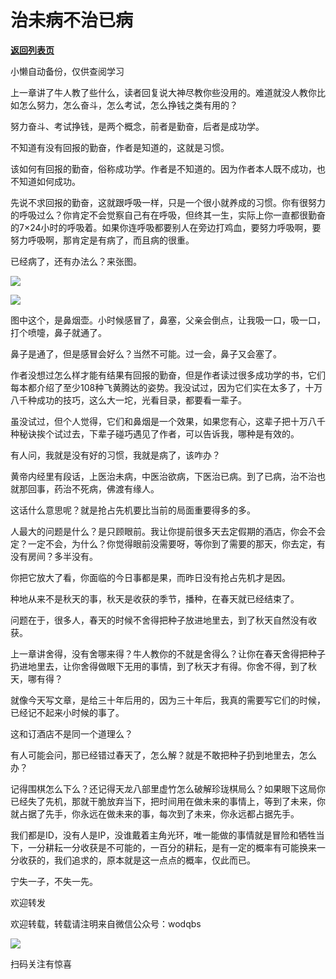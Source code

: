 # 治未病不治已病

[**返回列表页**](/gzh/记忆承载)

小懒自动备份，仅供查阅学习

上一章讲了牛人教了些什么，读者回复说大神尽教你些没用的。难道就没人教你比如怎么努力，怎么奋斗，怎么考试，怎么挣钱之类有用的？

  

努力奋斗、考试挣钱，是两个概念，前者是勤奋，后者是成功学。

  

不知道有没有回报的勤奋，作者是知道的，这就是习惯。

该如何有回报的勤奋，俗称成功学。作者是不知道的。因为作者本人既不成功，也不知道如何成功。

  

先说不求回报的勤奋，这就跟呼吸一样，只是一个很小就养成的习惯。你有很努力的呼吸过么？你肯定不会觉察自己有在呼吸，但终其一生，实际上你一直都很勤奋的7×24小时的呼吸着。如果你连呼吸都要别人在旁边打鸡血，要努力呼吸啊，要努力呼吸啊，那肯定是有病了，而且病的很重。  

  

已经病了，还有办法么？来张图。

  

![](http://mmbiz.qpic.cn/mmbiz_png/VToK8ByghCiar3HBXYyWehX3lica687tQLRSKcZVibricCdz69UgQgKsaYCSeqKjhIR0Pic6nlXzwa2mv7lbGpLjVyg/0?wx_fmt=png)

![](http://mmbiz.qpic.cn/mmbiz_png/VToK8ByghCiar3HBXYyWehX3lica687tQLmz9DRt6IicN1DDOsW2H89ayxwRTKbT26Auemt0pTyPqViclYpTAIDHnw/0?wx_fmt=png)

图中这个，是鼻烟壶。小时候感冒了，鼻塞，父亲会倒点，让我吸一口，吸一口，打个喷嚏，鼻子就通了。

  

鼻子是通了，但是感冒会好么？当然不可能。过一会，鼻子又会塞了。  

  

作者没想过怎么样才能有结果有回报的勤奋，但是作者读过很多成功学的书，它们每本都介绍了至少108种飞黄腾达的姿势。我没试过，因为它们实在太多了，十万八千种成功的技巧，这么大一坨，光看目录，都要看一辈子。

  

虽没试过，但个人觉得，它们和鼻烟是一个效果，如果您有心，这辈子把十万八千种秘诀挨个试过去，下辈子碰巧遇见了作者，可以告诉我，哪种是有效的。

  

有人问，我就是没有好的习惯，我就是病了，该咋办？

  

黄帝内经里有段话，上医治未病，中医治欲病，下医治已病。到了已病，治不治也就那回事，药治不死病，佛渡有缘人。

  

这话什么意思呢？就是抢占先机要比当前的局面重要得多的多。

  

人最大的问题是什么？是只顾眼前。我让你提前很多天去定假期的酒店，你会不会定？一定不会，为什么？你觉得眼前没需要呀，等你到了需要的那天，你去定，有没有房间？多半没有。

  

你把它放大了看，你面临的今日事都是果，而昨日没有抢占先机才是因。

  

种地从来不是秋天的事，秋天是收获的季节，播种，在春天就已经结束了。  

问题在于，很多人，春天的时候不舍得把种子放进地里去，到了秋天自然没有收获。  

  

上一章讲舍得，没有舍哪来得？牛人教你的不就是舍得么？让你在春天舍得把种子扔进地里去，让你舍得做眼下无用的事情，到了秋天才有得。你舍不得，到了秋天，哪有得？

  

就像今天写文章，是给三十年后用的，因为三十年后，我真的需要写它们的时候，已经记不起来小时候的事了。

  

这和订酒店不是同一个道理么？

  

有人可能会问，那已经错过春天了，怎么解？就是不敢把种子扔到地里去，怎么办？

  

记得围棋怎么下么？还记得天龙八部里虚竹怎么破解珍珑棋局么？如果眼下这局你已经失了先机，那就干脆放弃当下，把时间用在做未来的事情上，等到了未来，你就占据了先手，你永远在做未来的事，每次到了未来，你永远都占据先手。

  

我们都是ID，没有人是IP，没谁戴着主角光环，唯一能做的事情就是冒险和牺牲当下，一分耕耘一分收获是不可能的，一百分的耕耘，是有一定的概率有可能换来一分收获的，我们追求的，原本就是这一点点的概率，仅此而已。  

  

宁失一子，不失一先。

  

欢迎转发

欢迎转载，转载请注明来自微信公众号：wodqbs

![](http://mmbiz.qpic.cn/mmbiz_png/VToK8ByghCiavPp5HpXn4XxZUKzlcNcN0yHsSFfvWoMQialia2oDsdunLskSSWUticUqq5kK8OK09HySP99aOibRyug/0?wx_fmt=png)

扫码关注有惊喜

  


